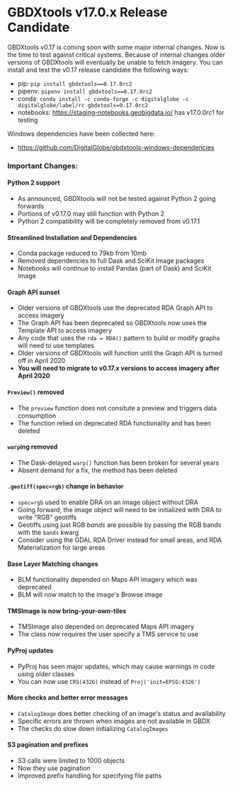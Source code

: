 # GBDXtools v17.0.x Release Candidate



GBDXtools v0.17 is coming soon with some major internal changes. Now is the time to test against critical systems. Because of internal changes older versions of GBDXtools will eventually be unable to fetch imagery. You can install and test the v0.17 release candidate the following ways:

- pip: `pip install gbdxtools==0.17.0rc2`
- pipenv: `pipenv install gbdxtools==0.17.0rc2`
- conda: `conda install -c conda-forge -c digitalglobe -c digitalglobe/label/rc gbdxtools=0.17.0rc2`
- notebooks: https://staging-notebooks.geobigdata.io/ has v17.0.0rc1 for testing

Windows dependencies have been collected here:

- https://github.com/DigitalGlobe/gbdxtools-windows-dependencies



### Important Changes:

#### Python 2 support

- As announced, GBDXtools will not be tested against Python 2 going forwards
- Portions of v0.17.0 may still function with Python 2
- Python 2 compatibility will be completely removed from v0.17.1

#### Streamlined Installation and Dependencies

- Conda package reduced to 79kb from 10mb
- Removed dependencies to full Dask and SciKit Image packages
- Notebooks will continue to install Pandas (part of Dask) and SciKit Image

#### Graph API sunset

- Older versions of GBDXtools use the deprecated RDA Graph API to access imagery
- The Graph API has been deprecated so GBDXtools now uses the Template API to access imagery
- Any code that uses the `rda = RDA()` pattern to build or modify graphs will need to use templates
- Older versions of GBDXtools will function until the Graph API is turned off in April 2020
- **You will need to migrate to v0.17.x versions to access imagery after April 2020**

#### `Preview()` removed

- The `preview` function does not consitute a preview and triggers data consumption
- The function relied on deprecated RDA functionality and has been deleted

#### `warp`ing removed

- The Dask-delayed `warp()` function has been broken for several years
- Absent demand for a fix, the method has been deleted

#### `.geotiff(spec=rgb)` change in behavior

* `spec=rgb` used to enable DRA on an image object without DRA
* Going forward, the image object will need to be initialized with DRA to write "RGB" geotiffs
* Geotiffs using just RGB _bands_ are possible by passing the RGB bands with the `bands` kwarg
* Consider using the GDAL RDA Driver instead for small areas, and RDA Materialization for large areas

#### Base Layer Matching changes

- BLM functionality depended on Maps API imagery which was deprecated
- BLM will now match to the image's Browse image

#### TMSImage is now bring-your-own-tiles

* TMSImage also depended on deprecated Maps API imagery 
* The class now requires the user specify a TMS service to use

#### PyProj updates

* PyProj has seen major updates, which may cause warnings in code using older classes
* You can now use `CRS(4326)` instead of `Proj('init=EPSG:4326')`

#### More checks and better error messages

- `CatalogImage` does better checking of an image's status and availability
- Specific errors are thrown when images are not available in GBDX
- The checks do slow down initializing `CatalogImages`

#### S3 pagination and prefixes

- S3 calls were limited to 1000 objects
- Now they use pagination
- Improved prefix handling for specifying file paths







